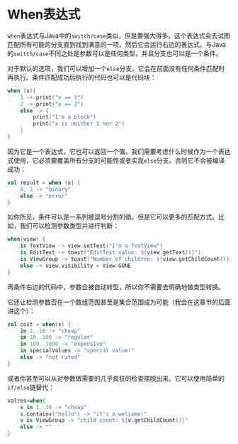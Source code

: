 # When表达式

`when`表达式与Java中的`switch/case`类似，但是要强大得多。这个表达式会去试图匹配所有可能的分支直到找到满意的一项。然后它会运行右边的表达式。与Java的`switch/case`不同之处是参数可以是任何类型，并且分支也可以是一个条件。

对于默认的选项，我们可以增加一个`else`分支，它会在前面没有任何条件匹配时再执行。条件匹配成功后执行的代码也可以是代码块：

```kotlin
when (x){
	1 -> print("x == 1") 
	2 -> print("x == 2") 
	else -> {
		print("I'm a block")
		print("x is neither 1 nor 2")
    }
}
```

因为它是一个表达式，它也可以返回一个值。我们需要考虑什么时候作为一个表达式使用，它必须要覆盖所有分支的可能性或者实现`else`分支。否则它不会被编译成功：

```kotlin
val result = when (x) {
    0, 1 -> "binary"
	else -> "error"
}
```

如你所见，条件可以是一系列被逗号分割的值。但是它可以更多的匹配方式。比如，我们可以检测参数类型并进行判断：

```kotlin
when(view) {
    is TextView -> view.setText("I'm a TextView")
    is EditText -> toast("EditText value: ${view.getText()}")
    is ViewGroup -> toast("Number of children: ${view.getChildCount()} ")
    else -> view.visibility = View.GONE
}
```

再条件右边的代码中，参数会被自动转型，所以你不需要去明确地做类型转换。

它还让检测参数否在一个数组范围甚至是集合范围成为可能（我会在这章节的后面讲这个）：

```kotlin
val cost = when(x) {
	in 1..10 -> "cheap"
	in 10..100 -> "regular"
	in 100..1000 -> "expensive"
	in specialValues -> "special value!"
	else -> "not rated"
}
```

或者你甚至可以从对参数做需要的几乎疯狂的检查摆脱出来。它可以使用简单的`if/else`链替代：

```kotlin
valres=when{
	x in 1..10 -> "cheap"
	s.contains("hello") -> "it's a welcome!"
	v is ViewGroup -> "child count: ${v.getChildCount()}"
	else -> ""
}
```